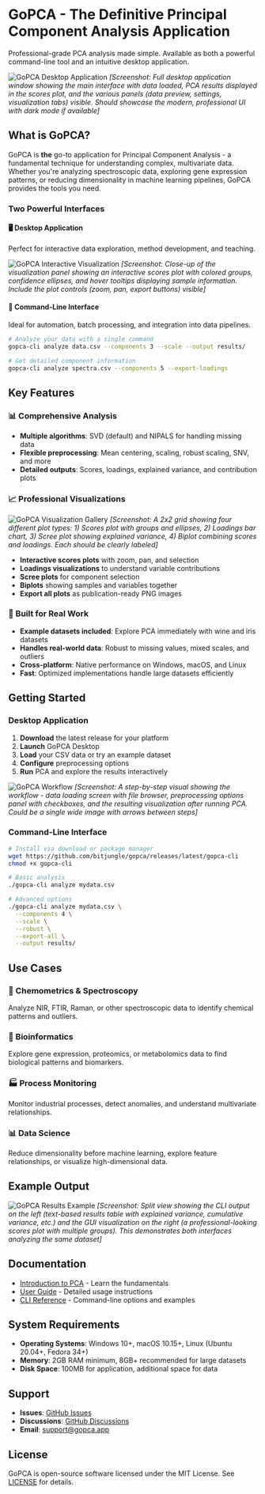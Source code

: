 # GoPCA - The Definitive Principal Component Analysis Application

Professional-grade PCA analysis made simple. Available as both a powerful command-line tool and an intuitive desktop application.

![GoPCA Desktop Application](docs/images/desktop-overview.png)
*[Screenshot: Full desktop application window showing the main interface with data loaded, PCA results displayed in the scores plot, and the various panels (data preview, settings, visualization tabs) visible. Should showcase the modern, professional UI with dark mode if available]*

## What is GoPCA?

GoPCA is **the** go-to application for Principal Component Analysis - a fundamental technique for understanding complex, multivariate data. Whether you're analyzing spectroscopic data, exploring gene expression patterns, or reducing dimensionality in machine learning pipelines, GoPCA provides the tools you need.

### Two Powerful Interfaces

#### 🖥️ Desktop Application
Perfect for interactive data exploration, method development, and teaching.

![GoPCA Interactive Visualization](docs/images/interactive-viz.png)
*[Screenshot: Close-up of the visualization panel showing an interactive scores plot with colored groups, confidence ellipses, and hover tooltips displaying sample information. Include the plot controls (zoom, pan, export buttons) visible]*

#### 🚀 Command-Line Interface
Ideal for automation, batch processing, and integration into data pipelines.

```bash
# Analyze your data with a single command
gopca-cli analyze data.csv --components 3 --scale --output results/

# Get detailed component information
gopca-cli analyze spectra.csv --components 5 --export-loadings
```

## Key Features

### 📊 Comprehensive Analysis
- **Multiple algorithms**: SVD (default) and NIPALS for handling missing data
- **Flexible preprocessing**: Mean centering, scaling, robust scaling, SNV, and more
- **Detailed outputs**: Scores, loadings, explained variance, and contribution plots

### 📈 Professional Visualizations

![GoPCA Visualization Gallery](docs/images/viz-gallery.png)
*[Screenshot: A 2x2 grid showing four different plot types: 1) Scores plot with groups and ellipses, 2) Loadings bar chart, 3) Scree plot showing explained variance, 4) Biplot combining scores and loadings. Each should be clearly labeled]*

- **Interactive scores plots** with zoom, pan, and selection
- **Loadings visualizations** to understand variable contributions  
- **Scree plots** for component selection
- **Biplots** showing samples and variables together
- **Export all plots** as publication-ready PNG images

### 🎯 Built for Real Work
- **Example datasets included**: Explore PCA immediately with wine and iris datasets
- **Handles real-world data**: Robust to missing values, mixed scales, and outliers
- **Cross-platform**: Native performance on Windows, macOS, and Linux
- **Fast**: Optimized implementations handle large datasets efficiently

## Getting Started

### Desktop Application

1. **Download** the latest release for your platform
2. **Launch** GoPCA Desktop
3. **Load** your CSV data or try an example dataset
4. **Configure** preprocessing options
5. **Run** PCA and explore the results interactively

![GoPCA Workflow](docs/images/workflow.png)
*[Screenshot: A step-by-step visual showing the workflow - data loading screen with file browser, preprocessing options panel with checkboxes, and the resulting visualization after running PCA. Could be a single wide image with arrows between steps]*

### Command-Line Interface

```bash
# Install via download or package manager
wget https://github.com/bitjungle/gopca/releases/latest/gopca-cli
chmod +x gopca-cli

# Basic analysis
./gopca-cli analyze mydata.csv

# Advanced options
./gopca-cli analyze mydata.csv \
  --components 4 \
  --scale \
  --robust \
  --export-all \
  --output results/
```

## Use Cases

### 🧪 Chemometrics & Spectroscopy
Analyze NIR, FTIR, Raman, or other spectroscopic data to identify chemical patterns and outliers.

### 🧬 Bioinformatics
Explore gene expression, proteomics, or metabolomics data to find biological patterns and biomarkers.

### 🏭 Process Monitoring
Monitor industrial processes, detect anomalies, and understand multivariate relationships.

### 📊 Data Science
Reduce dimensionality before machine learning, explore feature relationships, or visualize high-dimensional data.

## Example Output

![GoPCA Results Example](docs/images/results-example.png)
*[Screenshot: Split view showing the CLI output on the left (text-based results table with explained variance, cumulative variance, etc.) and the GUI visualization on the right (a professional-looking scores plot with multiple groups). This demonstrates both interfaces analyzing the same dataset]*

## Documentation

- [Introduction to PCA](docs/intro_to_pca.md) - Learn the fundamentals
- [User Guide](docs/user_guide.md) - Detailed usage instructions
- [CLI Reference](docs/cli_reference.md) - Command-line options and examples

## System Requirements

- **Operating Systems**: Windows 10+, macOS 10.15+, Linux (Ubuntu 20.04+, Fedora 34+)
- **Memory**: 2GB RAM minimum, 8GB+ recommended for large datasets
- **Disk Space**: 100MB for application, additional space for data

## Support

- **Issues**: [GitHub Issues](https://github.com/bitjungle/gopca/issues)
- **Discussions**: [GitHub Discussions](https://github.com/bitjungle/gopca/discussions)
- **Email**: support@gopca.app

## License

GoPCA is open-source software licensed under the MIT License. See [LICENSE](LICENSE) for details.
